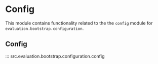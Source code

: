 # Config

This module contains functionality related to the the `config` module for `evaluation.bootstrap.configuration`.

## Config

::: src.evaluation.bootstrap.configuration.config
